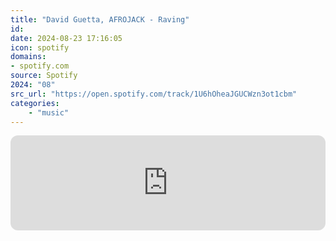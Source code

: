 ```yaml
---
title: "David Guetta, AFROJACK - Raving"
id: 
date: 2024-08-23 17:16:05
icon: spotify
domains:
- spotify.com
source: Spotify
2024: "08"
src_url: "https://open.spotify.com/track/1U6hOheaJGUCWzn3ot1cbm"
categories:
    - "music"
---
```

<iframe style="border-radius: 12px" width="100%" height="152" title="Spotify Embed: Raving" frameborder="0" allowfullscreen allow="autoplay; clipboard-write; encrypted-media; fullscreen; picture-in-picture" loading="lazy" src="https://open.spotify.com/embed/track/1U6hOheaJGUCWzn3ot1cbm?utm_source=oembed"></iframe>
